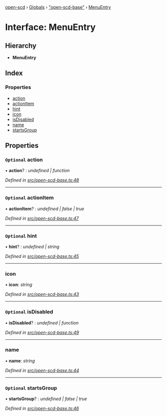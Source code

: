 [open-scd](../README.md) › [Globals](../globals.md) › ["open-scd-base"](../modules/_open_scd_base_.md) › [MenuEntry](_open_scd_base_.menuentry.md)

# Interface: MenuEntry

## Hierarchy

* **MenuEntry**

## Index

### Properties

* [action](_open_scd_base_.menuentry.md#optional-action)
* [actionItem](_open_scd_base_.menuentry.md#optional-actionitem)
* [hint](_open_scd_base_.menuentry.md#optional-hint)
* [icon](_open_scd_base_.menuentry.md#icon)
* [isDisabled](_open_scd_base_.menuentry.md#optional-isdisabled)
* [name](_open_scd_base_.menuentry.md#name)
* [startsGroup](_open_scd_base_.menuentry.md#optional-startsgroup)

## Properties

### `Optional` action

• **action**? : *undefined | function*

*Defined in [src/open-scd-base.ts:48](https://github.com/openscd/open-scd/blob/9ac9814/src/open-scd-base.ts#L48)*

___

### `Optional` actionItem

• **actionItem**? : *undefined | false | true*

*Defined in [src/open-scd-base.ts:47](https://github.com/openscd/open-scd/blob/9ac9814/src/open-scd-base.ts#L47)*

___

### `Optional` hint

• **hint**? : *undefined | string*

*Defined in [src/open-scd-base.ts:45](https://github.com/openscd/open-scd/blob/9ac9814/src/open-scd-base.ts#L45)*

___

###  icon

• **icon**: *string*

*Defined in [src/open-scd-base.ts:43](https://github.com/openscd/open-scd/blob/9ac9814/src/open-scd-base.ts#L43)*

___

### `Optional` isDisabled

• **isDisabled**? : *undefined | function*

*Defined in [src/open-scd-base.ts:49](https://github.com/openscd/open-scd/blob/9ac9814/src/open-scd-base.ts#L49)*

___

###  name

• **name**: *string*

*Defined in [src/open-scd-base.ts:44](https://github.com/openscd/open-scd/blob/9ac9814/src/open-scd-base.ts#L44)*

___

### `Optional` startsGroup

• **startsGroup**? : *undefined | false | true*

*Defined in [src/open-scd-base.ts:46](https://github.com/openscd/open-scd/blob/9ac9814/src/open-scd-base.ts#L46)*
